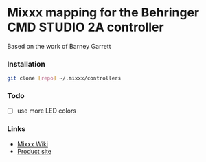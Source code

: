 # Mixxx mapping for the Behringer CMD STUDIO 2A controller

Based on the work of Barney Garrett

### Installation
```bash
git clone [repo] ~/.mixxx/controllers
```

### Todo
- [ ] use more LED colors

### Links
* [Mixxx Wiki](https://github.com/mixxxdj/mixxx/wiki/Behringer-Cmd-Studio-2A)
* [Product site](https://www.behringer.com/product.html?modelCode=P0AVW)
